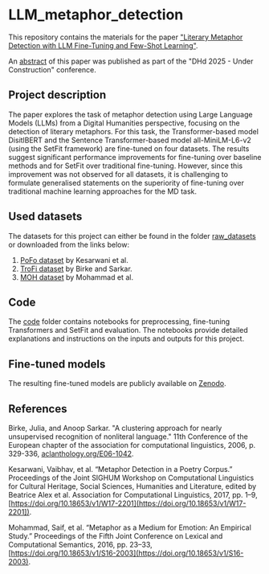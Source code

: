 #  LLM_metaphor_detection
This repository contains the materials for the paper ["Literary Metaphor Detection with LLM Fine-Tuning and Few-Shot Learning"](/Literary_Metaphor_Detection_Spielberg.pdf). 

An [abstract](https://zenodo.org/records/14943240) of this paper was published as part of the "DHd 2025 - Under Construction" conference.

## Project description

The paper explores the task of metaphor detection using Large Language Models (LLMs) from a Digital Humanities perspective, focusing on the detection of literary metaphors.
For this task, the Transformer-based model DisitlBERT and the Sentence Transformer-based model all-MiniLM-L6-v2 (using the SetFit framework) are fine-tuned on four datasets. 
The results suggest significant performance improvements for fine-tuning over baseline methods and for SetFit over traditional fine-tuning. However, since this improvement was not observed for all datasets, it is challenging to formulate generalised statements on the superiority of fine-tuning over traditional machine learning approaches for the MD task.

## Used datasets
The datasets for this project can either be found in the folder [raw_datasets](raw_datasets/) or downloaded from the links below:
1. [PoFo dataset](https://www.site.uottawa.ca/~diana/resources/metaphor/type1_metaphor_annotated.txt) by Kesarwani et al.
2. [TroFi dataset](https://github.com/YU-NLPLab/DeepMet/blob/master/data/TroFi/TroFi_formatted_all3737.csv) by Birke and Sarkar.
3. [MOH dataset](https://github.com/YU-NLPLab/DeepMet/blob/master/data/MOH-X/MOH-X_formatted_svo_cleaned.csv) by Mohammad et al.

## Code
The [code](code/) folder contains notebooks for preprocessing, fine-tuning Transformers and SetFit and evaluation. The notebooks provide detailed explanations and instructions on the inputs and outputs for this project.

## Fine-tuned models
The resulting fine-tuned models are publicly available on [Zenodo](https://doi.org/10.5281/zenodo.11624278).

## References
Birke, Julia, and Anoop Sarkar. "A clustering approach for nearly unsupervised recognition of
nonliteral language." 11th Conference of the European chapter of the association for computational linguistics, 2006, p. 329-336, [aclanthology.org/E06-1042](https://aclanthology.org/E06-1042/).


Kesarwani, Vaibhav, et al. “Metaphor Detection in a Poetry Corpus.” Proceedings of the Joint SIGHUM Workshop on Computational Linguistics for Cultural Heritage, Social Sciences, Humanities and Literature, edited by Beatrice Alex et al. Association for Computational Linguistics, 2017, pp. 1–9, [https://doi.org/10.18653/v1/W17-2201](https://doi.org/10.18653/v1/W17-2201]).


Mohammad, Saif, et al. “Metaphor as a Medium for Emotion: An Empirical Study.” Proceedings of the Fifth Joint Conference on Lexical and Computational Semantics, 2016, pp. 23–33, [https://doi.org/10.18653/v1/S16-2003](https://doi.org/10.18653/v1/S16-2003).
